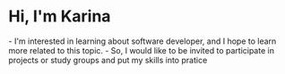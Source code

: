 <h1>Hi, I'm Karina</h1>
- I'm interested in learning about software developer, and I hope to learn more related to this topic. 
- So, I would like to be invited to participate in projects or study groups and put my skills into pratice 

<!---
karina105/karina105 is a ✨ special ✨ repository because its `README.md` (this file) appears on your GitHub profile.
You can click the Preview link to take a look at your changes.
--->
